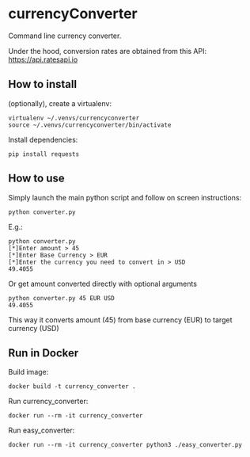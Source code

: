 # currencyConverter

Command line currency converter. 

Under the hood, conversion rates are obtained from this API: https://api.ratesapi.io

## How to install

(optionally), create a virtualenv: 

```
virtualenv ~/.venvs/currencyconverter
source ~/.venvs/currencyconverter/bin/activate
```

Install dependencies: 

```
pip install requests
```


## How to use


Simply launch the main python script and follow on screen instructions: 
```
python converter.py 
```

E.g.:

```
python converter.py 
[*]Enter amount > 45
[*]Enter Base Currency > EUR
[*]Enter the currency you need to convert in > USD
49.4055
```

Or get amount converted directly with optional arguments

```
python converter.py 45 EUR USD
49.4055
```

This way it converts amount (45) from base currency (EUR) to target currency (USD)


## Run in Docker

Build image:

```
docker build -t currency_converter .
```

Run currency_converter:
```
docker run --rm -it currency_converter
```

Run easy_converter:
```
docker run --rm -it currency_converter python3 ./easy_converter.py
```
